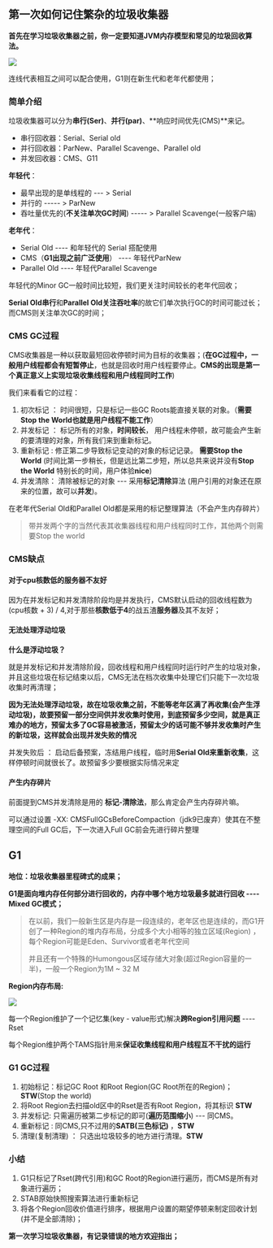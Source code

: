 ## 第一次如何记住繁杂的垃圾收集器

**首先在学习垃圾收集器之前，你一定要知道JVM内存模型和常见的垃圾回收算法。**

![](https://cdn.jsdelivr.net/gh/cheerfulman/PigGo-img/img/image-20200731155439024.png)

连线代表相互之间可以配合使用，G1则在新生代和老年代都使用；

### 简单介绍

垃圾收集器可以分为**串行(Ser)**、**并行(par)**、**响应时间优先(CMS)**来记。

- 串行回收器：Serial、Serial old
- 并行回收器：ParNew、Parallel Scavenge、Parallel old
- 并发回收器：CMS、G11

**年轻代**：

+ 最早出现的是单线程的  --- > Serial
+ 并行的  ----- > ParNew
+ 吞吐量优先的(**不关注单次GC时间**) ----- > Parallel Scavenge(一般客户端)

**老年代**：

+ Serial Old  ----  和年轻代的 Serial 搭配使用
+ CMS（**G1出现之前广泛使用**） ----  年轻代ParNew 
+ Parallel Old ----  年轻代Parallel Scavenge

年轻代的Minor GC一般时间比较短，我们更关注时间较长的老年代回收；

**Serial Old串行**和**Parallel Old关注吞吐率**的故它们单次执行GC的时间可能过长；而CMS则关注单次GC的时间；

### CMS GC过程

CMS收集器是一种以获取最短回收停顿时间为目标的收集器；(**在GC过程中，一般用户线程都会有短暂停止**，也就是回收时用户线程要停止。**CMS的出现是第一个真正意义上实现垃圾收集线程和用户线程同时工作**)

我们来看看它的过程：

1. 初次标记 ： 时间很短，只是标记一些GC Roots能直接关联的对象。（**需要Stop the World也就是用户线程不能工作**）
2. 并发标记 ： 标记所有的对象，**时间较长**， 用户线程未停顿，故可能会产生新的要清理的对象，所有我们来到重新标记。
3. 重新标记 :  修正第二步导致标记变动的对象的标记记录。  **需要Stop the World** (时间比第一步稍长，但是远比第二步短，所以总共来说并没有**Stop the World** 特别长的时间，用户体验**nice**)
4. 并发清除： 清除被标记的对象 --- 采用**标记清除**算法 (用户引用的对象还在原来的位置，故可以**并发**)。

在老年代Serial Old和Parallel Old都是采用的标记整理算法（不会产生内存碎片）

> 带并发两个字的当然代表其收集器线程和用户线程同时工作，其他两个则需要Stop the world

### CMS缺点

#### 对于cpu核数低的服务器不友好

因为在并发标记和并发清除阶段均是并发执行，CMS默认启动的回收线程数为(cpu核数 + 3) / 4,对于那些**核数低于4**的战五渣**服务器**及其不友好；

#### 无法处理浮动垃圾

**什么是浮动垃圾？**

就是并发标记和并发清除阶段，回收线程和用户线程同时运行时产生的垃圾对象，并且这些垃圾在标记结束以后，CMS无法在档次收集中处理它们只能下一次垃圾收集时再清理；

**因为无法处理浮动垃圾，故在垃圾收集之前，不能等老年区满了再收集(会产生浮动垃圾)，故要预留一部分空间供并发收集时使用，到底预留多少空间，就是真正难办的地方，预留太多了GC容易被激活，预留太少的话可能不够并发收集时产生的新垃圾，这样就会出现并发失败的情况**

并发失败后 ： 启动后备预案，冻结用户线程，临时用**Serial Old来重新收集**，这样停顿时间就很长了。故预留多少要根据实际情况来定

#### 产生内存碎片

前面提到CMS并发清除是用的 **标记-清除法**，那么肯定会产生内存碎片嘛。

可以通过设置 -XX: CMSFullGCsBeforeCompaction（jdk9已废弃）使其在不整理空间的Full GC后，下一次进入Full GC前会先进行碎片整理

## G1

**地位：垃圾收集器里程碑式的成果；**

**G1是面向堆内存任何部分进行回收的，内存中哪个地方垃圾最多就进行回收 ----  Mixed GC模式；**

> 在以前，我们一般新生区是内存是一段连续的，老年区也是连续的，而G1开创了一种Region的堆内存布局，分成多个大小相等的独立区域(Region) ，每个Region可能是Eden、Survivor或者老年代空间
>
> 并且还有一个特殊的Humongous区域存储大对象(超过Region容量的一半)，一般一个Region为1M ~ 32 M

**Region内存布局:**

![](https://cdn.jsdelivr.net/gh/cheerfulman/PigGo-img/img/image-20200731160028248.png)

每一个Region维护了一个记忆集(key - value形式)解决**跨Region引用问题** ---- Rset

每个Region维护两个TAMS指针用来**保证收集线程和用户线程互不干扰的运行**

### G1 GC过程

1. 初始标记：标记GC Root 和Root Region(GC Root所在的Region)；  **STW**(Stop the world)
2. 将Root Region去扫描old区中的Rset是否有Root Region，将其标识 **STW**
3. 并发标记: 只需遍历被第二步标记的即可(**遍历范围缩小**) ---  同CMS。
4. 重新标记 :  同CMS,只不过用的**SATB(三色标记)** ，**STW**
5. 清理(复制清理) ： 只选出垃圾较多的地方进行清理。**STW**

### 小结

1. G1只标记了Rset(跨代引用)和GC Root的Region进行遍历，而CMS是所有对象进行遍历；
2. STAB原始快照搜索算法进行重新标记
3. 将各个Region回收价值进行排序，根据用户设置的期望停顿来制定回收计划(并不是全部清除)；

**第一次学习垃圾收集器，有记录错误的地方欢迎指出；**

